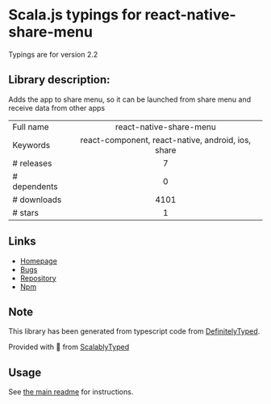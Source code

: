 
# Scala.js typings for react-native-share-menu

Typings are for version 2.2

## Library description:
Adds the app to share menu, so it can be launched from share menu and receive data from other apps

|                    |                 |
| ------------------ | :-------------: |
| Full name          | react-native-share-menu |
| Keywords           | react-component, react-native, android, ios, share |
| # releases         | 7 |
| # dependents       | 0 |
| # downloads        | 4101 |
| # stars            | 1 |

## Links
- [Homepage](https://github.com/meedan/react-native-share-menu#readme)
- [Bugs](https://github.com/meedan/react-native-share-menu/issues)
- [Repository](https://github.com/meedan/react-native-share-menu)
- [Npm](https://www.npmjs.com/package/react-native-share-menu)
    


## Note
This library has been generated from typescript code from [DefinitelyTyped](https://definitelytyped.org).

Provided with :purple_heart: from [ScalablyTyped](https://github.com/oyvindberg/ScalablyTyped)

## Usage
See [the main readme](../../readme.md) for instructions.


